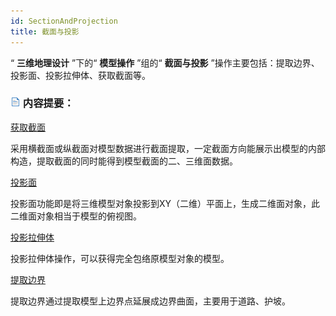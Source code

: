 ```yaml
---
id: SectionAndProjection
title: 截面与投影
---
```

“ **三维地理设计** ”下的“ **模型操作** ”组的“ **截面与投影** ”操作主要包括：提取边界、投影面、投影拉伸体、获取截面等。

### ![](../../../img/read.gif) 内容提要：

 [获取截面](ExtractSection)

采用横截面或纵截面对模型数据进行截面提取，一定截面方向能展示出模型的内部构造，提取截面的同时能得到模型截面的二、三维面数据。

 [投影面](ProjectionRegion)

投影面功能即是将三维模型对象投影到XY（二维）平面上，生成二维面对象，此二维面对象相当于模型的俯视图。

 [投影拉伸体](ProjectionRegionExtrude)

投影拉伸体操作，可以获得完全包络原模型对象的模型。

 [提取边界](ExtractBoundary)

提取边界通过提取模型上边界点延展成边界曲面，主要用于道路、护坡。



